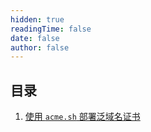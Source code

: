 ```yaml
---
hidden: true
readingTime: false
date: false
author: false
---
```


## 目录

1. [使用 `acme.sh` 部署泛域名证书](./web/acme-sh.md)

